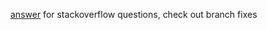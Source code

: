 [answer](https://stackoverflow.com/a/64459866/3585796) for stackoverflow questions, check out branch fixes
